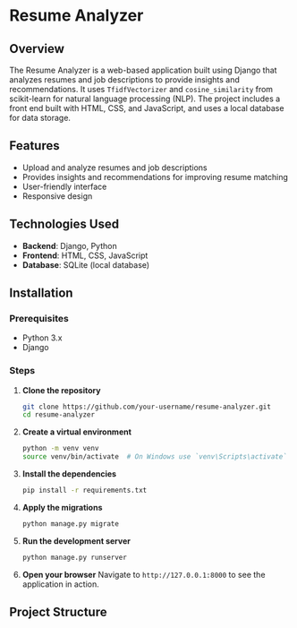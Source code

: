# Resume Analyzer

## Overview

The Resume Analyzer is a web-based application built using Django that analyzes resumes and job descriptions to provide insights and recommendations. It uses `TfidfVectorizer` and `cosine_similarity` from scikit-learn for natural language processing (NLP). The project includes a front end built with HTML, CSS, and JavaScript, and uses a local database for data storage.

## Features

- Upload and analyze resumes and job descriptions
- Provides insights and recommendations for improving resume matching
- User-friendly interface
- Responsive design

## Technologies Used

- **Backend**: Django, Python
- **Frontend**: HTML, CSS, JavaScript
- **Database**: SQLite (local database)

## Installation

### Prerequisites

- Python 3.x
- Django

### Steps

1. **Clone the repository**
    ```sh
    git clone https://github.com/your-username/resume-analyzer.git
    cd resume-analyzer
    ```

2. **Create a virtual environment**
    ```sh
    python -m venv venv
    source venv/bin/activate  # On Windows use `venv\Scripts\activate`
    ```

3. **Install the dependencies**
    ```sh
    pip install -r requirements.txt
    ```

4. **Apply the migrations**
    ```sh
    python manage.py migrate
    ```

5. **Run the development server**
    ```sh
    python manage.py runserver
    ```

6. **Open your browser**
    Navigate to `http://127.0.0.1:8000` to see the application in action.

## Project Structure


